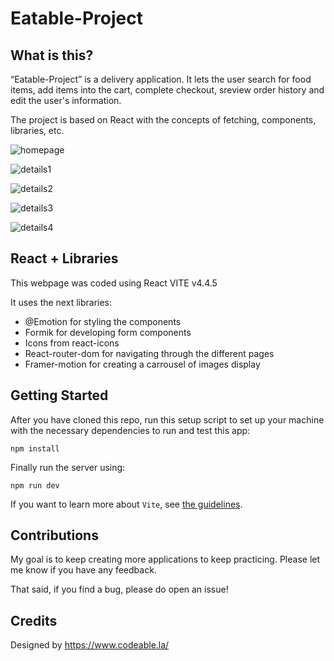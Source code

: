 # Eatable-Project

## What is this?

“Eatable-Project” is a delivery application. It lets the user search for food items, add items into the cart, complete checkout, sreview order history and edit the user's information.

The project is based on React with the concepts of fetching, components, libraries, etc.

![homepage](https://raw.githubusercontent.com/Angelinis/eatable-project/main/public/Captura2.JPG)

![details1](https://raw.githubusercontent.com/Angelinis/eatable-project/main/public/Captura1.JPG)

![details2](https://raw.githubusercontent.com/Angelinis/eatable-project/main/public/Captura3.JPG)

![details3](https://raw.githubusercontent.com/Angelinis/eatable-project/main/public/Captura4.JPG)

![details4](https://raw.githubusercontent.com/Angelinis/eatable-project/main/public/Captura5.JPG)

## React + Libraries

This webpage was coded using React VITE v4.4.5

It uses the next libraries:

- @Emotion for styling the components
- Formik for developing form components
- Icons from react-icons
- React-router-dom for navigating through the different pages
- Framer-motion for creating a carrousel of images display

## Getting Started

After you have cloned this repo, run this setup script to set up your machine
with the necessary dependencies to run and test this app:

    npm install

Finally run the server using:

    npm run dev

If you want to learn more about `Vite`, see [the guidelines][vite].

[vite]: https://vitejs.dev/guide/

## Contributions

My goal is to keep creating more applications to keep practicing. Please let
me know if you have any feedback.

That said, if you find a bug, please do open an issue!

## Credits

Designed by https://www.codeable.la/
